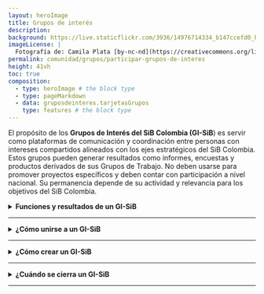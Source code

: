 ```yaml
---
layout: heroImage
title: Grupos de interés
description: 
background: https://live.staticflickr.com/3936/14976714334_b147ccefd0_h.jpg
imageLicense: |
  Fotografía de: Camila Plata [by-nc-nd](https://creativecommons.org/licenses/by-nc-nd/2.0/)  vía [Flickr](https://www.flickr.com/photos/camisilver/14976714334/) 
permalink: comunidad/grupos/participar-grupos-de-interes
height: 41vh
toc: true
composition:
  - type: heroImage # the block type
  - type: pageMarkdown
  - data: gruposdeinteres.tarjetasGrupos
    type: features # the block type
---
```




El propósito de los **Grupos de Interés del SiB Colombia (GI-SiB**) es servir como plataformas de comunicación y coordinación entre personas con intereses compartidos alineados con los ejes estratégicos del SiB Colombia. Estos grupos pueden generar resultados como informes, encuestas y productos derivados de sus Grupos de Trabajo. No deben usarse para promover proyectos específicos y deben contar con participación a nivel nacional. Su permanencia depende de su actividad y relevancia para los objetivos del SiB Colombia.

<details>

<summary markdown="span"><b>Funciones y resultados de un GI-SiB</b></summary>

<br>

Un GI-SiB puede desempeñar una o varias de las siguientes funciones:
*  ✅ **Facilitar la creación de Grupos de Trabajo (GT-SiB)** para desarrollar acciones específicas mediante estudios de caso.
*  ✅ **Apoyar la comunicación y coordinación** entre GI-SiB o GT-SIB con afinidades temáticas (ej. monitoreo de biodiversidad, colecciones biológicas, normatividad).
*  ✅ **Fomentar la articulación** entre diferentes grupos orientados a temas específicos (ej. todos los grupos de listas de especies o de colecciones biológicas).
* ✅ **Articular comunidades externas** al SiB Colombia, promoviendo sinergias y atrayendo nuevos miembros.
* ✅ Antes de su reconocimiento oficial, los GI pasan por un **proceso de revisión** basado en los siguientes criterios:
1. Definición de entre dos y cuatro co-líderes.
2. Participación de expertos nacionales.
3. Existencia de un mecanismo de comunicación y coordinación sobre el tema de interés.
4. No promover un producto específico.
5. No superponerse con GI o GT ya existentes.

</details>

___

<details>

<summary markdown="span"><b>¿Cómo unirse a un GI-SiB</b></summary>

<br>

Cualquier persona interesada puede unirse a un GI-SiB contactando a uno de sus líderes a través de la página del grupo. Estos grupos incluyen expertos de la comunidad del SiB Colombia comprometidos con su misión de facilitar la publicación, acceso y uso de datos sobre biodiversidad.

</details>

___

<details>

<summary markdown="span"><b> ¿Cómo crear un GI-SiB</b></summary>

<br>

Para crear un GI-SiB, se debe presentar una **propuesta siguiendo la plantilla Propuesta de Intención Grupo de interés**, donde se describan sus actividades y se designen entre dos y cuatro co-líderes.

El documento debe enviarse al correo sib@humboldt.org.co. Una vez recibido:

1. El EC-SiB se contactará con los proponentes. \

2. La propuesta será enviada al **Comité Técnico (CT-SiB)** para su revisión. \

3. El CT-SiB tendrá hasta cuatro semanas para analizar el documento y emitir una de las siguientes respuestas:
*  ✅ **Aprobado sin modificaciones**: El grupo es reconocido y puede iniciar actividades.
*  ✅ **Aprobado con revisiones**: Se requiere ajustar la propuesta antes del reconocimiento oficial.
* 🔹**Relevante, pero no aprobado**: La idea es válida, pero necesita mayor desarrollo antes de su aprobación. Se brindarán recomendaciones para su fortalecimiento.
* 🔹**No aprobado**: La propuesta no se ajusta a los objetivos del SiB Colombia o a sus criterios de aprobación. Se explicarán los motivos del rechazo.

Tras la aprobación, el EC-SiB contactará nuevamente al grupo para iniciar sus actividades.

</details>

___

<details>

<summary markdown="span"><b>¿Cuándo se cierra un GI-SiB</b></summary>

<br>

Si un Grupo de interés **no muestra actividad durante un año**, el EC- SiB lo contactará para evaluar oportunidades de reactivación. En caso de inactividad prolongada, el grupo podrá ser declarado inactivo.

</details>

___
